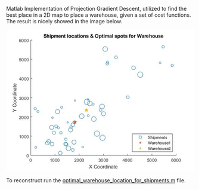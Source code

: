 Matlab Implementation of Projection Gradient Descent, utilized to find the best place in a 2D map to place a warehouse, given a set of cost functions. 
The result is nicely showed in the image below.

![image](/Optimization/optimal_warehouse_location_for_shipments/optimal_warehouse_location_for_shipments.jpeg)

To reconstruct run the
[optimal_warehouse_location_for_shipments.m](optimal_warehouse_location_for_shipments.m) file.
